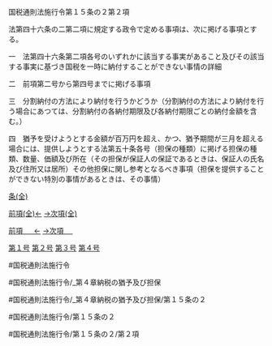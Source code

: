 
国税通則法施行令第１５条の２第２項

法第四十六条の二第二項に規定する政令で定める事項は、次に掲げる事項とする。

一　法第四十六条第二項各号のいずれかに該当する事実があること及びその該当する事実に基づき国税を一時に納付することができない事情の詳細

二　前項第二号から第四号までに掲げる事項

三　分割納付の方法により納付を行うかどうか（分割納付の方法により納付を行う場合にあつては、分割納付の各納付期限及び各納付期限ごとの納付金額を含む。）

四　猶予を受けようとする金額が百万円を超え、かつ、猶予期間が三月を超える場合には、提供しようとする法第五十条各号（担保の種類）に掲げる担保の種類、数量、価額及び所在（その担保が保証人の保証であるときは、保証人の氏名及び住所又は居所）その他担保に関し参考となるべき事項（担保を提供することができない特別の事情があるときは、その事情）

[条(全)](国税通則法施行＿令＿第１５条の２_.md)

[前項(全)←](国税通則法施行＿令＿第１５条の２第１項_.md)    [→次項(全)](国税通則法施行＿令＿第１５条の２第３項_.md)

[前項 　 ←](国税通則法施行＿令＿第１５条の２第１項.md)    [→次項 　 ](国税通則法施行＿令＿第１５条の２第３項.md)

[第１号](国税通則法施行＿令＿第１５条の２第２項第１号.md)  [第２号](国税通則法施行＿令＿第１５条の２第２項第２号.md)  [第３号](国税通則法施行＿令＿第１５条の２第２項第３号.md)  [第４号](国税通則法施行＿令＿第１５条の２第２項第４号.md)  

#国税通則法施行令

#国税通則法施行令/_第４章納税の猶予及び担保

#国税通則法施行令/_第４章納税の猶予及び担保/第１５条の２

#国税通則法施行令/第１５条の２

#国税通則法施行令/第１５条の２/第２項

